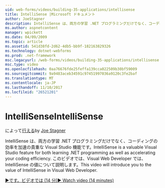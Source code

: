 ```yaml
---
uid: web-forms/videos/building-35-applications/intellisense
title: IntelliSense |Microsoft ドキュメント
author: JoeStagner
description: IntelliSense は、両方の学習 .NET プログラミングだけでなく、コーディングの効率を加速の貴重な Visual Studio 機能です。 このビデオでは説明しています.
ms.author: aspnetcontent
manager: wpickett
ms.date: 04/09/2009
ms.topic: article
ms.assetid: 541d38fd-2d62-4db5-bb9f-182163829326
ms.technology: dotnet-webforms
ms.prod: .net-framework
msc.legacyurl: /web-forms/videos/building-35-applications/intellisense
msc.type: video
ms.openlocfilehash: 0aa76676fde25feffa139cca022509b30bf59009
ms.sourcegitcommit: 9a9483aceb34591c97451997036a9120c3fe2baf
ms.translationtype: MT
ms.contentlocale: ja-JP
ms.lasthandoff: 11/10/2017
ms.locfileid: "26521201"
---
```

<a name="intellisense"></a><span data-ttu-id="a1042-104">IntelliSense</span><span class="sxs-lookup"><span data-stu-id="a1042-104">IntelliSense</span></span>
====================
<span data-ttu-id="a1042-105">によって[行える](https://github.com/JoeStagner)</span><span class="sxs-lookup"><span data-stu-id="a1042-105">by [Joe Stagner](https://github.com/JoeStagner)</span></span>

<span data-ttu-id="a1042-106">IntelliSense は、両方の学習 .NET プログラミングだけでなく、コーディングの効率を加速の貴重な Visual Studio 機能です。</span><span class="sxs-lookup"><span data-stu-id="a1042-106">IntelliSense is a valuable Visual Studio feature for both learning .NET programming as well as accelerating your coding efficiency.</span></span> <span data-ttu-id="a1042-107">このビデオでは、Visual Web Developer では、IntelliSense の値について説明します。</span><span class="sxs-lookup"><span data-stu-id="a1042-107">This video will introduce you to the value of IntelliSense in Visual Web Developer.</span></span>

[<span data-ttu-id="a1042-108">&#9654;です。ビデオでは (14 分)</span><span class="sxs-lookup"><span data-stu-id="a1042-108">&#9654; Watch video (14 minutes)</span></span>](https://channel9.msdn.com/Blogs/ASP-NET-Site-Videos/intellisense)
